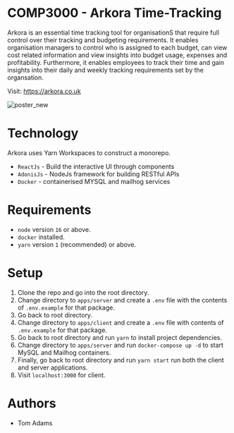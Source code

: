 # COMP3000 - Arkora Time-Tracking

Arkora is an essential time tracking tool for organisationS that require full control over their tracking and budgeting requirements. It enables organisation managers to control who is assigned to each budget, can view cost related information and view insights into budget usage, expenses and profitability. Furthermore, it enables employees to track their time and gain insights into their daily and weekly tracking requirements set by the organsation.

Visit: https://arkora.co.uk

![poster_new](https://user-images.githubusercontent.com/86882192/236873370-e65e7f4b-6995-479c-8b92-6c786acb62bb.jpg)

# Technology

Arkora uses Yarn Workspaces to construct a monorepo.

- `ReactJs` - Build the interactive UI through components
- `AdonisJs` - NodeJs framework for building RESTful APIs
- `Docker` - containerised MYSQL and mailhog services

# Requirements

- `node` version `16` or above.
- `docker` installed.
- `yarn` version `1` (recommended) or above.

# Setup

1. Clone the repo and go into the root directory.
2. Change directory to `apps/server` and create a `.env` file with the contents of `.env.example` for that package.
3. Go back to root directory.
4. Change directory to `apps/client` and create a `.env` file with contents of `.env.example` for that package.
5. Go back to root directory and run `yarn` to install project dependencies.
6. Change directory to `apps/server` and run `docker-compose up -d` to start MySQL and Mailhog containers.
7. Finally, go back to root directory and run `yarn start` run both the client and server applications.
8. Visit `localhost:3000` for client.

# Authors

- Tom Adams
